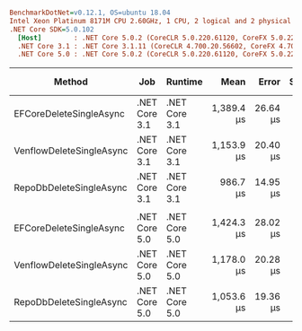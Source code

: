 ``` ini

BenchmarkDotNet=v0.12.1, OS=ubuntu 18.04
Intel Xeon Platinum 8171M CPU 2.60GHz, 1 CPU, 2 logical and 2 physical cores
.NET Core SDK=5.0.102
  [Host]        : .NET Core 5.0.2 (CoreCLR 5.0.220.61120, CoreFX 5.0.220.61120), X64 RyuJIT
  .NET Core 3.1 : .NET Core 3.1.11 (CoreCLR 4.700.20.56602, CoreFX 4.700.20.56604), X64 RyuJIT
  .NET Core 5.0 : .NET Core 5.0.2 (CoreCLR 5.0.220.61120, CoreFX 5.0.220.61120), X64 RyuJIT


```
|                   Method |           Job |       Runtime |       Mean |    Error |   StdDev | Ratio | RatioSD | Gen 0 | Gen 1 | Gen 2 | Allocated |
|------------------------- |-------------- |-------------- |-----------:|---------:|---------:|------:|--------:|------:|------:|------:|----------:|
|  EFCoreDeleteSingleAsync | .NET Core 3.1 | .NET Core 3.1 | 1,389.4 μs | 26.64 μs | 24.92 μs |  1.00 |    0.00 |     - |     - |     - |  20.81 KB |
| VenflowDeleteSingleAsync | .NET Core 3.1 | .NET Core 3.1 | 1,153.9 μs | 20.40 μs | 27.23 μs |  0.84 |    0.03 |     - |     - |     - |  10.33 KB |
|  RepoDbDeleteSingleAsync | .NET Core 3.1 | .NET Core 3.1 |   986.7 μs | 14.95 μs | 13.99 μs |  0.71 |    0.01 |     - |     - |     - |  12.52 KB |
|                          |               |               |            |          |          |       |         |       |       |       |           |
|  EFCoreDeleteSingleAsync | .NET Core 5.0 | .NET Core 5.0 | 1,424.3 μs | 28.02 μs | 23.40 μs |  1.00 |    0.00 |     - |     - |     - |  21.49 KB |
| VenflowDeleteSingleAsync | .NET Core 5.0 | .NET Core 5.0 | 1,178.0 μs | 20.28 μs | 24.15 μs |  0.83 |    0.02 |     - |     - |     - |  10.37 KB |
|  RepoDbDeleteSingleAsync | .NET Core 5.0 | .NET Core 5.0 | 1,053.6 μs | 19.36 μs | 25.18 μs |  0.75 |    0.02 |     - |     - |     - |  12.14 KB |
